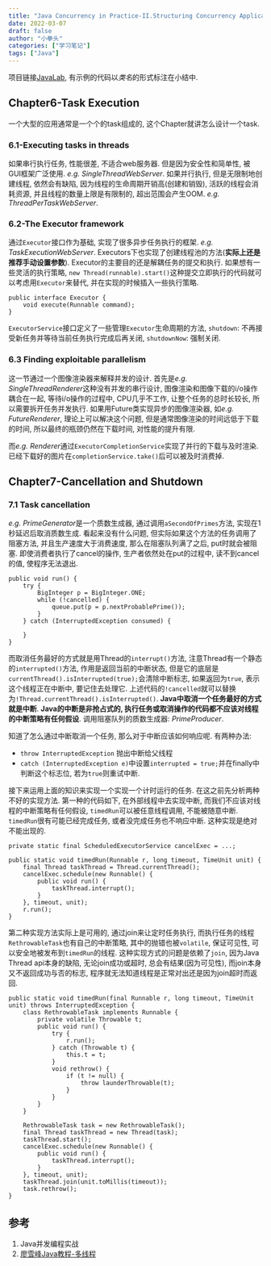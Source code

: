 ```yaml
---
title: "Java Concurrency in Practice-II.Structuring Concurrency Applications"
date: 2022-03-07
draft: false
author: "小拳头"
categories: ["学习笔记"]
tags: ["Java"]
---
```


项目链接[JavaLab](https://github.com/huanruiz/JavaLab), 有示例的代码以*类名*的形式标注在小结中.

## Chapter6-Task Execution
一个大型的应用通常是一个个的task组成的, 这个Chapter就讲怎么设计一个task.

### 6.1-Executing tasks in threads
如果串行执行任务, 性能很差, 不适合web服务器. 但是因为安全性和简单性, 被GUI框架广泛使用. *e.g. SingleThreadWebServer*. 如果并行执行, 但是无限制地创建线程, 依然会有缺陷, 因为线程的生命周期开销高(创建和销毁), 活跃的线程会消耗资源, 并且线程的数量上限是有限制的, 超出范围会产生OOM. *e.g. ThreadPerTaskWebServer*.

### 6.2-The Executor framework
通过`Executor`接口作为基础, 实现了很多异步任务执行的框架. *e.g. TaskExecutionWebServer*. Executors下也实现了创建线程池的方法(**实际上还是推荐手动设置参数**). Executor的主要目的还是解耦任务的提交和执行. 如果想有一些灵活的执行策略, `new Thread(runnable).start()`这种提交立即执行的代码就可以考虑用`Executor`来替代, 并在实现的时候插入一些执行策略. 
```
public interface Executor {
    void execute(Runnable command);
}
```

`ExecutorService`接口定义了一些管理`Executor`生命周期的方法, `shutdown`: 不再接受新任务并等待当前任务执行完成后再关闭, `shutdownNow`: 强制关闭. 

### 6.3 Finding exploitable parallelism
这一节通过一个图像渲染器来解释并发的设计. 首先是*e.g. SingleThreadRenderer*这种没有并发的串行设计, 图像渲染和图像下载的i/o操作耦合在一起, 等待i/o操作的过程中, CPU几乎不工作, 让整个任务的总时长较长, 所以需要拆开任务并发执行. 如果用Future类实现异步的图像渲染器, 如*e.g. FutureRenderer*, 理论上可以解决这个问题, 但是通常图像渲染的时间远低于下载的时间, 所以最终的瓶颈仍然在下载时间, 对性能的提升有限. 

而*e.g. Renderer*通过`ExecutorCompletionService`实现了并行的下载与及时渲染. 已经下载好的图片在`completionService.take()`后可以被及时消费掉.

## Chapter7-Cancellation and Shutdown
### 7.1 Task cancellation
*e.g. PrimeGenerator*是一个质数生成器, 通过调用`aSecondOfPrimes`方法, 实现在1秒延迟后取消质数生成. 看起来没有什么问题, 但实际如果这个方法的任务调用了阻塞方法, 并且生产速度大于消费速度, 那么在阻塞队列满了之后, put时就会被阻塞. 即使消费者执行了cancel的操作, 生产者依然处在put的过程中, 读不到cancel的值, 使程序无法退出.
```
public void run() { 
    try {
        BigInteger p = BigInteger.ONE; 
        while (!cancelled) {
            queue.put(p = p.nextProbablePrime());
        }
    } catch (InterruptedException consumed) {

    }
}
```

而取消任务最好的方式就是用Thread的`interrupt()`方法, 注意Thread有一个静态的`interrupted()`方法, 作用是返回当前的中断状态, 但是它的底层是`currentThread().isInterrupted(true);`会清除中断标志, 如果返回为`true`, 表示这个线程正在中断中, 要记住去处理它. 上述代码的`!cancelled`就可以替换为`!Thread.currentThread().isInterrupted()`. **Java中取消一个任务最好的方式就是中断**. **Java的中断是非抢占式的, 执行任务或取消操作的代码都不应该对线程的中断策略有任何假设**. 调用阻塞队列的质数生成器: *PrimeProducer*.

知道了怎么通过中断取消一个任务, 那么对于中断应该如何响应呢. 有两种办法:
- `throw InterruptedException` 抛出中断给父线程
- `catch (InterruptedException e)`中设置`interrupted = true;`并在finally中判断这个标志位, 若为`true`则重试中断. 

接下来运用上面的知识来实现一个实现一个计时运行的任务. 在这之前先分析两种不好的实现方法. 第一种的代码如下, 在外部线程中去实现中断, 而我们不应该对线程的中断策略有任何假设, `timedRun`可以被任意线程调用, 不能被随意中断. `timedRun`很有可能已经完成任务, 或者没完成任务也不响应中断. 这种实现是绝对不能出现的.
```
private static final ScheduledExecutorService cancelExec = ...;

public static void timedRun(Runnable r, long timeout, TimeUnit unit) {
    final Thread taskThread = Thread.currentThread();
    cancelExec.schedule(new Runnable() {
        public void run() {
            taskThread.interrupt();
        }
    }, timeout, unit);
    r.run();
}
```

第二种实现方法实际上是可用的, 通过join来让定时任务执行, 而执行任务的线程`RethrowableTask`也有自己的中断策略, 其中的抛错也被`volatile`, 保证可见性, 可以安全地被发布到`timedRun`的线程. 这种实现方式的问题是依赖了`join`, 因为Java Thread api本身的缺陷, 无论join成功或超时, 总会有结果(因为可见性), 而join本身又不返回成功与否的标志, 程序就无法知道线程是正常对出还是因为join超时而返回. 
```
public static void timedRun(final Runnable r, long timeout, TimeUnit unit) throws InterruptedException {
    class RethrowableTask implements Runnable {
        private volatile Throwable t; 
        public void run() {
            try {
                r.run();
            } catch (Throwable t) {
                this.t = t;
            } 
            void rethrow() {
                if (t != null) {
                    throw launderThrowable(t);
                }
            }
        }
    }

    RethrowableTask task = new RethrowableTask();
    final Thread taskThread = new Thread(task);
    taskThread.start();
    cancelExec.schedule(new Runnable() {
        public void run() {
            taskThread.interrupt();
        }
    }, timeout, unit);
    taskThread.join(unit.toMillis(timeout));
    task.rethrow();
}
```



## 参考
1. Java并发编程实战
2. [廖雪峰Java教程-多线程](https://www.liaoxuefeng.com/wiki/1252599548343744/1255943750561472)